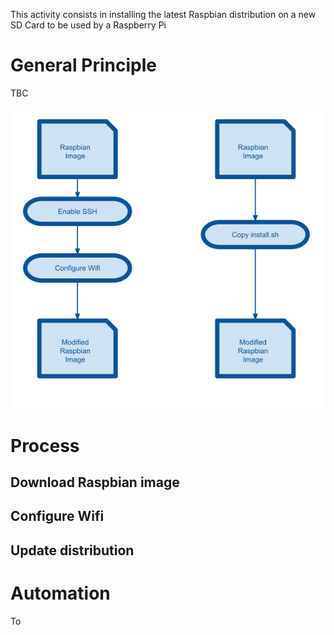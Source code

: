 This activity consists in installing the latest Raspbian distribution on a new SD Card to be used by a Raspberry Pi

# General Principle

TBC

![Installation Process](images/Installation_process.svg)

# Process

## Download Raspbian image

## Configure Wifi

## Update distribution

# Automation

To 

